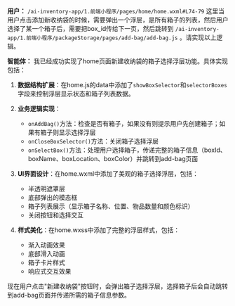 **用户：** 
`/ai-inventory-app/1.前端小程序/pages/home/home.wxml#L74-79`  这里当用户点击添加新收纳袋的时候，需要弹出一个浮层，是所有箱子的列表，然后用户选择了某一个箱子后，需要把box_id传给下一页，然后跳转到 `/ai-inventory-app/1.前端小程序/packageStorage/pages/add-bag/add-bag.js` 。请实现以上逻辑。

**智能体：** 
我已经成功实现了home页面新建收纳袋的箱子选择浮层功能。具体实现包括：

1. **数据结构扩展**：在home.js的data中添加了`showBoxSelector`和`selectorBoxes`字段来控制浮层显示状态和箱子列表数据。

2. **业务逻辑实现**：
   - `onAddBag()`方法：检查是否有箱子，如果没有则提示用户先创建箱子；如果有箱子则显示选择浮层
   - `onCloseBoxSelector()`方法：关闭箱子选择浮层
   - `onSelectBox()`方法：处理用户选择箱子，传递完整的箱子信息（boxId、boxName、boxLocation、boxColor）并跳转到add-bag页面

3. **UI界面设计**：在home.wxml中添加了美观的箱子选择浮层，包括：
   - 半透明遮罩层
   - 底部弹出的模态框
   - 箱子列表展示（显示箱子名称、位置、物品数量和颜色标识）
   - 关闭按钮和选择交互

4. **样式美化**：在home.wxss中添加了完整的浮层样式，包括：
   - 渐入动画效果
   - 底部滑入动画
   - 箱子卡片样式
   - 响应式交互效果

现在用户点击"新建收纳袋"按钮时，会弹出箱子选择浮层，选择箱子后会自动跳转到add-bag页面并传递所需的箱子信息参数。